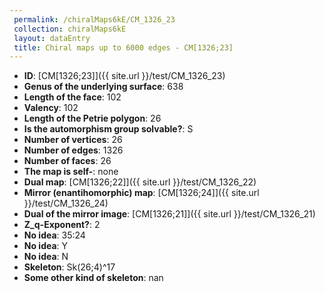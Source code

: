 ```yaml
--- 
 permalink: /chiralMaps6kE/CM_1326_23 
 collection: chiralMaps6kE
 layout: dataEntry
 title: Chiral maps up to 6000 edges - CM[1326;23]
---
```


- **ID**: [CM[1326;23]]({{ site.url }}/test/CM_1326_23)
- **Genus of the underlying surface**: 638
- **Length of the face**: 102
- **Valency**: 102
- **Length of the Petrie polygon**: 26
- **Is the automorphism group solvable?**: S
- **Number of vertices**: 26
- **Number of edges**: 1326
- **Number of faces**: 26
- **The map is self-**: none
- **Dual map**: [CM[1326;22]]({{ site.url }}/test/CM_1326_22)
- **Mirror (enantihomorphic) map**: [CM[1326;24]]({{ site.url }}/test/CM_1326_24)
- **Dual of the mirror image**: [CM[1326;21]]({{ site.url }}/test/CM_1326_21)
- **Z_q-Exponent?**: 2
- **No idea**:  35:24
- **No idea**: Y
- **No idea**: N
- **Skeleton**: Sk(26;4)^17
- **Some other kind of skeleton**: nan
